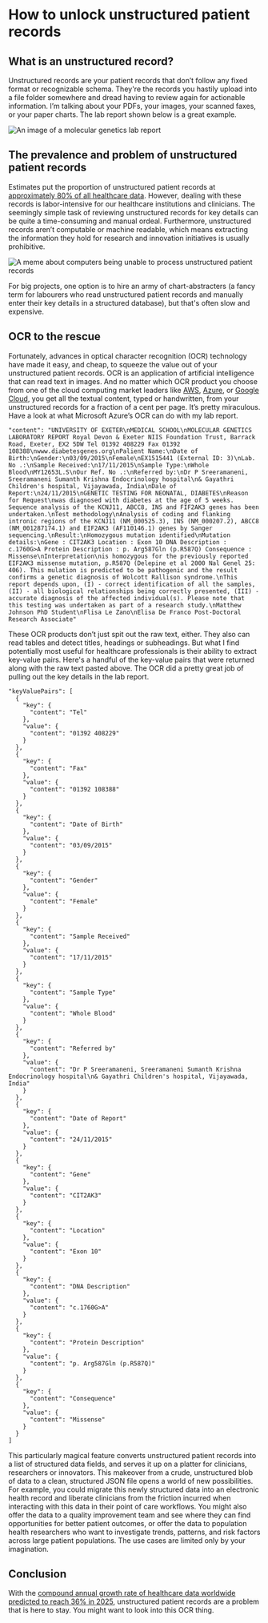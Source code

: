 # How to unlock unstructured patient records

## What is an unstructured record?

Unstructured records are your patient records that don’t follow any fixed format or recognizable schema. They're the records you hastily upload into a file folder somewhere and dread having to review again for actionable information. I’m talking about your PDFs, your images, your scanned faxes, or your paper charts. The lab report shown below is a great example. 

![An image of a molecular genetics lab report](./images/Molecular-genetics-laboratory-report.png)

## The prevalence and problem of unstructured patient records 

Estimates put the proportion of unstructured patient records at [approximately 80% of all healthcare data](https://www.ncbi.nlm.nih.gov/pmc/articles/PMC6372467/). However, dealing with these records is labor-intensive for our healthcare institutions and clinicians. The seemingly simple task of reviewing unstructured records for key details can be quite a time-consuming and manual ordeal. Furthermore, unstructured records aren’t computable or machine readable, which means extracting the information they hold for research and innovation initiatives is usually prohibitive. 

![A meme about computers being unable to process unstructured patient records](./images/jonathan-swan-unstructured-data-meme.png)

For big projects, one option is to hire an army of chart-abstracters (a fancy term for labourers who read unstructured patient records and manually enter their key details in a structured database), but that's often slow and expensive.

## OCR to the rescue

Fortunately, advances in optical character recognition (OCR) technology have made it easy, and cheap, to squeeze the value out of your unstructured patient records. OCR is an application of artificial intelligence that can read text in images. And no matter which OCR product you choose from one of the cloud computing market leaders like [AWS](https://aws.amazon.com/textract/ocr/), [Azure](https://azure.microsoft.com/en-ca/products/ai-services/ai-document-intelligence), or [Google Cloud](https://cloud.google.com/document-ai?hl=en), you get all the textual content, typed or handwritten, from your unstructured records for a fraction of a cent per page. It’s pretty miraculous. Have a look at what Microsoft Azure’s OCR can do with my lab report.

```"content": "UNIVERSITY OF EXETER\nMEDICAL SCHOOL\nMOLECULAR GENETICS LABORATORY REPORT Royal Devon & Exeter NIIS Foundation Trust, Barrack Road, Exeter, EX2 5DW Tel 01392 408229 Fax 01392 108388\nwww.diabetesgenes.org\nPalient Name:\nDate of Birth:\nGender:\n03/09/2015\nFemale\nEX1515441 (External ID: 3)\nLab. No .:\nSample Received:\n17/11/2015\nSample Type:\nWhole Blood\nMY12653L.S\nOur Ref. No .:\nReferred by:\nDr P Sreeramaneni, Sreeramaneni Sumanth Krishna Endocrinology hospital\n& Gayathri Children's hospital, Vijayawada, India\nDale of Report:\n24/11/2015\nGENETIC TESTING FOR NEONATAL, DIABETES\nReason for Request\nwas diagnosed with diabetes at the age of 5 weeks. Sequence analysis of the KCNJ11, ABCC8, INS and FIF2AK3 genes has been undertaken.\nTest methodology\nAnalysis of coding and flanking intronic regions of the KCNJ11 (NM_000525.3), INS (NM_000207.2), ABCC8 (NM_001287174.1) and EIF2AK3 (AF110146.1) genes by Sanger sequencing.\nResult:\nHomozygous mutation identified\nMutation details:\nGene : CIT2AK3 Location : Exon 10 DNA Description : c.1760G>A Protein Description : p. Arg587Gln (p.R587Q) Consequence : Missense\nInterpretation\nis homozygous for the previously reported EIF2AK3 missense mutation, p.R587Q (Delepine et al 2000 Nal Genel 25: 406). This mulation is predicted to be pathogenic and the result confirms a genetic diagnosis of Wolcott Rallison syndrome.\nThis report depends upon, (I) - correct identification of all the samples, (II) - all biological relationships being correctly presented, (III) - accurate diagnosis of the affected individual(s). Please note that this testing was undertaken as part of a research study.\nMatthew Johnson PhD Student\nFlisa Le Zano\nElisa De Franco Post-Doctoral Research Associate"```

These OCR products don’t just spit out the raw text, either. They also can read tables and detect titles, headings or subheadings. But what I find potentially most useful for healthcare professionals is their ability to extract key-value pairs. Here's a handful of the key-value pairs that were returned along with the raw text pasted above. The OCR did a pretty great job of pulling out the key details in the lab report.

```"content": "...",
"keyValuePairs": [
  {
    "key": {
      "content": "Tel"
    },
    "value": {
      "content": "01392 408229"
    }
  },
  {
    "key": {
      "content": "Fax"
    },
    "value": {
      "content": "01392 108388"
    }
  },
  {
    "key": {
      "content": "Date of Birth"
    },
    "value": {
      "content": "03/09/2015"
    }
  },
  {
    "key": {
      "content": "Gender"
    },
    "value": {
      "content": "Female"
    }
  },
  {
    "key": {
      "content": "Sample Received"
    },
    "value": {
      "content": "17/11/2015"
    }
  },
  {
    "key": {
      "content": "Sample Type"
    },
    "value": {
      "content": "Whole Blood"
    }
  },
  {
    "key": {
      "content": "Referred by"
    },
    "value": {
      "content": "Dr P Sreeramaneni, Sreeramaneni Sumanth Krishna Endocrinology hospital\n& Gayathri Children's hospital, Vijayawada, India"
    }
  },
  {
    "key": {
      "content": "Date of Report"
    },
    "value": {
      "content": "24/11/2015"
    }
  },
  {
    "key": {
      "content": "Gene"
    },
    "value": {
      "content": "CIT2AK3"
    }
  },
  {
    "key": {
      "content": "Location"
    },
    "value": {
      "content": "Exon 10"
    }
  },
  {
    "key": {
      "content": "DNA Description"
    },
    "value": {
      "content": "c.1760G>A"
    }
  },
  {
    "key": {
      "content": "Protein Description"
    },
    "value": {
      "content": "p. Arg587Gln (p.R587Q)"
    }
  },
  {
    "key": {
      "content": "Consequence"
    },
    "value": {
      "content": "Missense"
    }
  }
]
```

This particularly magical feature converts unstructured patient records into a list of structured data fields, and serves it up on a platter for clinicians, researchers or innovators. This makeover from a crude, unstructured blob of data to a clean, structured JSON file opens a world of new possibilities. For example, you could migrate this newly structured data into an electronic health record and liberate clinicians from the friction incurred when interacting with this data in their point of care workflows. You might also offer the data to a quality improvement team and see where they can find opportunities for better patient outcomes, or offer the data to population health researchers who want to investigate trends, patterns, and risk factors across large patient populations. The use cases are limited only by your imagination.  

## Conclusion

With the [compound annual growth rate of healthcare data worldwide predicted to reach 36% in 2025](https://pubmed.ncbi.nlm.nih.gov/29314515/), unstructured patient records are a problem that is here to stay. You might want to look into this OCR thing.